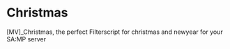 Christmas
=========

[MV]_Christmas, the perfect Filterscript for christmas and newyear for your SA:MP server
